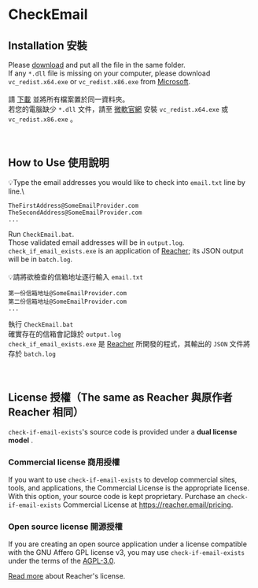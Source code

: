 # CheckEmail
## Installation 安裝
Please [download](https://github.com/Zen-Tsai/CheckEmail/archive/refs/heads/main.zip) and put all the file in the same folder.\
If any `*.dll` file is missing on your computer, please download `vc_redist.x64.exe` or `vc_redist.x86.exe` from [Microsoft](https://www.microsoft.com/en-us/download/details.aspx?id=52685).\
 \
請 [下載](https://github.com/Zen-Tsai/CheckEmail/archive/refs/heads/main.zip) 並將所有檔案置於同一資料夾。\
若您的電腦缺少 `*.dll` 文件，請至 [微軟官網](https://www.microsoft.com/zh-tw/download/details.aspx?id=52685) 安裝 `vc_redist.x64.exe` 或 `vc_redist.x86.exe` 。
<br/><br/><br/>
## How to Use 使用說明
💡Type the email addresses you would like to check into `email.txt` line by line.\
```
TheFirstAddress@SomeEmailProvider.com
TheSecondAddress@SomeEmailProvider.com
...
```
Run `CheckEmail.bat`.\
Those validated email addresses will be in `output.log`.\
`check_if_email_exists.exe` is an application of [Reacher](https://github.com/reacherhq/check-if-email-exists); its JSON output will be in `batch.log`.\
 \
💡請將欲檢查的信箱地址逐行輸入 `email.txt`
```
第一份信箱地址@SomeEmailProvider.com
第二份信箱地址@SomeEmailProvider.com
...
```
執行 `CheckEmail.bat`\
確實存在的信箱會記錄於 `output.log`\
`check_if_email_exists.exe` 是 [Reacher](https://github.com/reacherhq/check-if-email-exists) 所開發的程式，其輸出的 `JSON` 文件將存於 `batch.log`
<br/><br/><br/>
## License 授權（The same as Reacher 與原作者 Reacher 相同）

`check-if-email-exists`'s source code is provided under a **dual license model** .

### Commercial license 商用授權

If you want to use `check-if-email-exists` to develop commercial sites, tools, and applications, the Commercial License is the appropriate license. With this option, your source code is kept proprietary. Purchase an `check-if-email-exists` Commercial License at https://reacher.email/pricing.

### Open source license 開源授權

If you are creating an open source application under a license compatible with the GNU Affero GPL license v3, you may use `check-if-email-exists` under the terms of the [AGPL-3.0](./LICENSE.AGPL).

[Read more](https://help.reacher.email/reacher-licenses) about Reacher's license.
